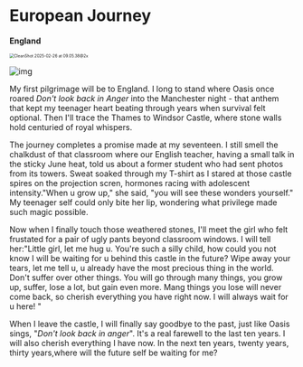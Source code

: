 # European Journey

**England**

<img src="https://cdn.statically.io/gh/stoneBuild29/MyPictures@main/upload/CleanShot%202025-02-26%20at%2009.05.38%402x.png" alt="CleanShot 2025-02-26 at 09.05.38@2x" style="zoom:50%;" />

![img](https://cdn.statically.io/gh/stoneBuild29/MyPictures@main/upload/licensed-image-20250226113901075.jpeg)

My first pilgrimage will be to England. I long to stand where Oasis once roared *Don't look back in Anger* into the Manchester night - that anthem that kept my teenager heart beating through years when survival felt optional. Then I'll trace the Thames to Windsor Castle, where stone walls hold centuried of royal whispers.

The journey completes a promise made at my seventeen. I still smell the chalkdust  of  that classroom where our English teacher, having a small talk in the sticky June heat, told us about a former student who had sent photos from its towers. Sweat soaked through my T-shirt as I stared at those castle spires on the projection scren, hormones racing with adolescent intensity."When u grow up," she said, "you will see these wonders yourself." My teenager self could only bite her lip, wondering what privilege made such magic possible.

Now when I finally touch those weathered stones, I'll meet the girl who felt frustated for a pair of ugly pants beyond classroom windows. I will tell her:"Little girl, let me hug u. You're such a silly child, how could you not know I will be waiting for u behind this castle in the future? Wipe away your tears, let me tell u, u already have the most precious thing in the world. Don't suffer over other things. You will go through many things, you grow up, suffer, lose a lot, but gain even more. Mang things you lose will never come back, so cherish everything you have right now. I will always wait for u here! "

When I leave the castle, I will finally say goodbye to the past, just like Oasis sings, "*Don't look back in anger*". It's a real farewell to the last ten years. I  will also cherish everything I have now. In the next ten years, twenty years, thirty years,where will the future self be waiting for me?
